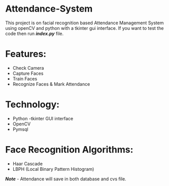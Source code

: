 # Attendance-System

This project is on facial recognition based Attendance Management System using openCV and python with a tkinter gui interface. If you want to test the code then run ***index.py*** file.

# Features:
- Check Camera
- Capture Faces
- Train Faces
- Recognize Faces & Mark Attendance

# Technology:
- Python -tkinter GUI interface
- OpenCV
- Pymsql

# Face Recognition Algorithms:

- Haar Cascade
- LBPH (Local Binary Pattern Histogram)

***Note*** - Attendance will save in both database and cvs file.
